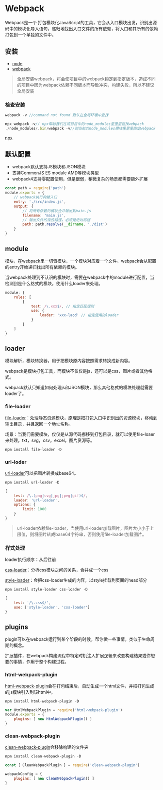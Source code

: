 # Webpack
Webpack是一个 打包模块化JavaScript的工具，它会从入口模块出发，识别出源码中的模块化导入语句，递归地找出入口文件的所有依赖，将入口和其所有的依赖打包到一个单独的文件中。

## 安装

- [node](https://nodejs.org/en/)
- [webpack](https://webpack.js.org/guides/getting-started/)

> 全局安装webpack，将会使项目中的webpack锁定到指定版本，造成不同的项目中因为webpack依赖不同版本而导致冲突，构建失败，所以不建议全局安装

### 检查安装

```js
webpack -v //command not found 默认在全局环境中查找

npx webpack -v// npx帮助我们在项⽬目中的node_modules⾥里里查找webpack
./node_modules/.bin/webpack -v//到当前的node_modules模块⾥里里指定webpack
```

[npx](https://www.npmjs.com/package/npx#description)

## 默认配置

- webpack默认支持JS模块和JSON模块
- 支持CommonJS ES module AMD等模块类型
- webpack4支持零配置使用，但是很弱，稍微复杂的场景都需要额外扩展

```js
const path = require('path')
module.exports = {
    // webpack执行构建入口
    entry: './src/index.js',
    output: {
        // 将所有依赖的模块合并输出到main.js
        filename: 'main.js',
        // 输出文件的存放路径，必须是绝对路径
        path: path.resolve(__dirname, './dist')
    }
}
```

## module

模块，在webpack里一切皆模块，一个模块对应着一个文件。webpack会从配置的entry开始递归找出所有依赖的模块。

当webpack处理到不认识的模块时，需要在webpack中的module进行配置，当检测到是什么格式的模块，使用什么loader来处理。

```js
module: {
    rules: [
        {
            test: /\.xxx$/, // 指定匹配规则
            use: {
                loader: 'xxx-laod' // 指定使用的loader
            }
        }
    ]
}
```

## loader

模块解析，模块转换器，用于把模块原内容按照需求转换成新内容。

webpack是模块打包工具，而模块不仅仅是js，还可以是css，图片或者其他格式。

webpack默认只知道如何处理js和JSON模块，那么其他格式的模块处理就需要loader了。

### file-loader

[file-loader](https://webpack.js.org/loaders/file-loader/)：处理静态资源模块，原理是把打包入口中识别出的资源模块，移动到输出目录，并且返回一个地址名称。

场景：当我们需要模块，仅仅是从源代码挪移到打包目录，就可以使用file-loaer来处理，txt，svg，csv，excel，图片资源等。

```js
npm install file-loader -D
```

### url-loder

[url-loader](https://webpack.js.org/loaders/url-loader/)可以把图片转换成base64。

```js
npm install url-loader -D
```

```js
{
    test: /\.(png|svg|jpg|jpeg|gif)$/,
    loader: 'url-loader',
    options: {
        limit: 1000
    }
}
```

>  url-loader依赖file-loader，当使用url-loader加载图片，图片大小小于上限值，则将图片转成base64字符串，否则使用file-loader加载图片。

### 样式处理

loader执行顺序：从后往前

[css-loader](https://webpack.js.org/loaders/css-loader/)：分析css模块之间的关系，合并成一个css

[style-loader](https://webpack.js.org/loaders/style-loader/)：会把css-loader生成的内容，以style挂载到页面的head部分

```js
npm install style-loader css-loader -D
```

```js
{
    test: '/\.css$/',
    use: ['style-loader', 'css-loader']
}
```

## plugins

plugin可以在webpack运行到某个阶段的时候，帮你做一些事情，类似于生命周期的概念。

扩展插件，在webpack构建流程中特定时机注入扩展逻辑来改变构建结果或你想要的事情，作用于整个构建过程。

### html-webpack-plugin

[html-webpack-plugin](https://webpack.js.org/plugins/html-webpack-plugin/)会在打包结束后，自动生成一个html文件，并把打包生成的js模块引入到该html中。

```js
npm install html-webpack-plugin -D
```

```js
var HtmlWebpackPlugin = require('html-webpack-plugin')
module.exports = {
    plugins: [ new HtmlWebpackPlugin() ]
}
```



### clean-webpack-plugin

[clean-webpack-plugin](https://www.npmjs.com/package/clean-webpack-plugin)会移除构建的文件夹

```js
npm install clean-webpack-plugin -D
```

```js
const { CleanWebpackPlugin } = require('clean-webpack-plugin')

webpackConfig = {
    plugins: [ new CleanWebpackPlugin() ]
}
```

